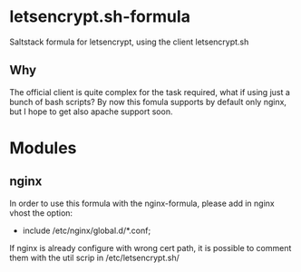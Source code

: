 # letsencrypt.sh-formula
Saltstack formula for letsencrypt, using the client letsencrypt.sh

## Why

The official client is quite complex for the task required, what if using just a bunch of bash scripts? 
By now this fomula supports by default only nginx, but I hope to get also apache support soon.

# Modules

## nginx
In order to use this formula with the nginx-formula, please add in nginx vhost the option:
 - include /etc/nginx/global.d/*.conf;

If nginx is already configure with wrong cert path, it is possible to comment them with the util scrip in /etc/letsencrypt.sh/
